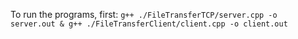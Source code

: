 To run the programs, first:
`g++ ./FileTransferTCP/server.cpp -o server.out & g++ ./FileTransferClient/client.cpp -o client.out`

